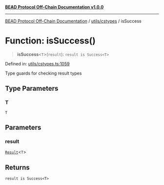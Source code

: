 [**BEAD Protocol Off-Chain Documentation v1.0.0**](../../../README.md)

***

[BEAD Protocol Off-Chain Documentation](../../../modules.md) / [utils/cstypes](../README.md) / isSuccess

# Function: isSuccess()

> **isSuccess**\<`T`\>(`result`): `result is Success<T>`

Defined in: [utils/cstypes.ts:1059](https://github.com/cmorgado/Bead-Cardano/blob/24017eb600ede1b71f111ffff6b54d88eb612b06/Aiken/bead/off-chain/utils/cstypes.ts#L1059)

Type guards for checking result types

## Type Parameters

### T

`T`

## Parameters

### result

[`Result`](../type-aliases/Result.md)\<`T`\>

## Returns

`result is Success<T>`
